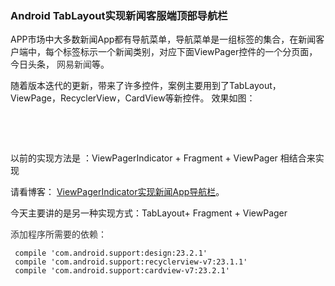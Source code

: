 ### Android TabLayout实现新闻客服端顶部导航栏
 <p>APP市场中大多数新闻App都有导航菜单，导航菜单是一组标签的集合，在新闻客户端中，每个标签标示一个新闻类别，对应下面ViewPager控件的一个分页面，今日头条， <span style="background-color:rgb(255, 255, 255); color:rgb(51, 51, 51)">网易新闻</span>等。</p> 
<p>随着版本迭代的更新，带来了许多控件，案例主要用到了TabLayout，ViewPage，RecyclerView，CardView等新控件。 效果如图：</p> 
<p>&nbsp;&nbsp;&nbsp;&nbsp;&nbsp;&nbsp;&nbsp;&nbsp;&nbsp;&nbsp;&nbsp; <img alt="" src="https://static.oschina.net/uploads/space/2017/0216/101319_Sa3J_2945455.gif"></p> 
<p>&nbsp;</p> 
<p>以前的实现方法是 ：ViewPagerIndicator + Fragment + ViewPager 相结合来实现</p> 
<p>请看博客： <a href="https://my.oschina.net/zhangqie/blog/801646" rel="nofollow">ViewPagerIndicator实现新闻App导航栏</a>。</p> 
<p>今天主要讲的是另一种实现方式：TabLayout+ Fragment + ViewPager</p> 
<p><span style="background-color:rgb(255, 255, 255); color:rgb(51, 51, 51)">添加程序所需要的依赖：</span></p> 
<pre><code class="language-java"> compile 'com.android.support:design:23.2.1'
 compile 'com.android.support:recyclerview-v7:23.1.1'
 compile 'com.android.support:cardview-v7:23.2.1'</code></pre> 



